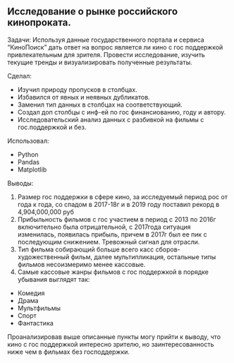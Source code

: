 ##  Исследование о рынке российского кинопроката.
Задачи: Используя данные государственного портала и сервиса “КиноПоиск” дать ответ на вопрос является ли кино с гос поддержкой привлекательным для зрителя. 
Провести исследование, изучить текущие тренды и визуализировать полученные результаты.

Сделал:
- Изучил природу пропусков в столбцах.
- Избавился от явных и неявных дубликатов.
- Заменил  тип данных в столбцах на соответствующий.
- Создал доп столбцы с инф-ей по гос финансиованию, году и автору.
- Исследовательский анализ данных с разбивкой на фильмы с гос.поддержкой и без.

Использовал: 
- Python
- Pandas
- Matplotlib

Выводы:
1. Размер гос поддержки в сфере кино, за исследуемый период рос от года к года, со спадом в 2017-18г и в 2019 году поставил рекорд в 4,904,000,000 руб
2. Прибыльность фильмов с гос участием в период с 2013 по 2016г включительно была отрицательной, с 2017года ситуация изменилась, появилась прибыль, причем в 2017г был ее пик с последующим снижением. Тревожный сигнал для отрасли.
3. Тип фильма собирающий больше всего касс сборов- художественный фильм, далее мультипликация, остальные типы фильмов несоизмеримо менее кассовые.
4. Самые кассовые жанры фильмов с гос поддержкой в порядке убывания выглядят так:
- Комедия
- Драма
- Мультфильмы
- Спорт
- Фантастика

Проанализировав выше описанные пункты могу прийти к выводу, что кино с гос поддержкой интересно зрителю, но заинтересованность ниже чем в фильмах без господдержки.
  
